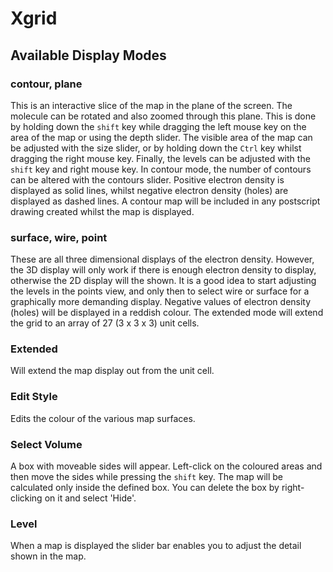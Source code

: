 # Xgrid 

## Available Display Modes

### contour, plane  
This is an interactive slice of the map in the plane of the screen. The molecule can be rotated and also zoomed through this plane. This is done by holding down the `shift` key while dragging the left mouse key on the area of the map or using the depth slider. The visible area of the map can be adjusted with the size slider, or by holding down the `Ctrl` key whilst dragging the right mouse key. Finally, the levels can be adjusted with the `shift` key and right mouse key. In contour mode, the number of contours can be altered with the contours slider. Positive electron density is displayed as solid lines, whilst negative electron density (holes) are displayed as dashed lines. A contour map will be included in any postscript drawing created whilst the map is displayed.

### surface, wire, point  
These are all three dimensional displays of the electron density. However, the 3D display will only work if there is enough electron density to display, otherwise the 2D display will the shown. It is a good idea to start adjusting the levels in the points view, and only then to select wire or surface for a graphically more demanding display. Negative values of electron density (holes) will be displayed in a reddish colour. The extended mode will extend the grid to an array of 27 (3 x 3 x 3) unit cells.

### Extended 
Will extend the map display out from the unit cell.

### Edit Style 
Edits the colour of the various map surfaces.

### Select Volume  
A box with moveable sides will appear. Left-click on the coloured areas and then move the sides while pressing the `shift` key. The map will be calculated only inside the defined box. You can delete the box by right-clicking on it and select 'Hide'.

### Level 
When a map is displayed the slider bar enables you to adjust the detail shown in the map. 

